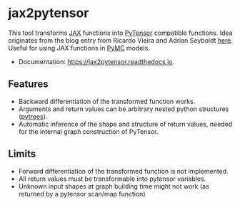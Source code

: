 # jax2pytensor

This tool transforms [JAX](https://jax.readthedocs.io/en/latest/) functions into 
[PyTensor](https://pytensor.readthedocs.io/en/latest/) compatible functions.
Idea originates from the blog entry from Ricardo Vieira and Adrian Seyboldt 
[here](https://www.pymc-labs.com/blog-posts/jax-functions-in-pymc-3-quick-examples/).
Useful for using JAX functions in [PyMC](https://www.pymc.io/welcome.html) models.

* Documentation: https://jax2pytensor.readthedocs.io.

## Features

* Backward differentiation of the transformed function works.
* Arguments and return values can be arbitrary nested python structures ([pytrees](https://jax.readthedocs.io/en/latest/pytrees.html)).
* Automatic inference of the shape and structure of return values, needed for the internal graph construction of PyTensor.

## Limits

* Forward differentiation of the transformed function is not implemented.
* All return values must be transformable into pytensor variables. 
* Unknown input shapes at graph building time might not work (as returned by a pytensor scan/map function)




